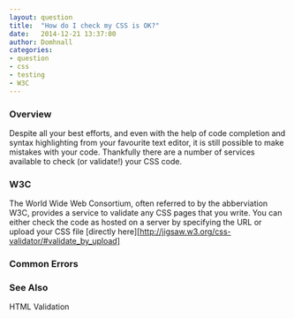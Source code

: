 ```yaml
---
layout: question
title:  "How do I check my CSS is OK?"
date:   2014-12-21 13:37:00
author: Domhnall
categories:
- question
- css
- testing
- W3C
---
```


### Overview
Despite all your best efforts, and even with the help of code completion and syntax highlighting from your favourite text editor, it is still possible to make mistakes with your code. Thankfully there are a number of services available to check (or validate!) your CSS code.

### W3C
The World Wide Web Consortium, often referred to by the abberviation W3C, provides a service to validate any CSS pages that you write. 
You can either check the code as hosted on a server by specifying the URL or upload your CSS file [directly here][http://jigsaw.w3.org/css-validator/#validate_by_upload]

### Common Errors

### See Also
HTML Validation
